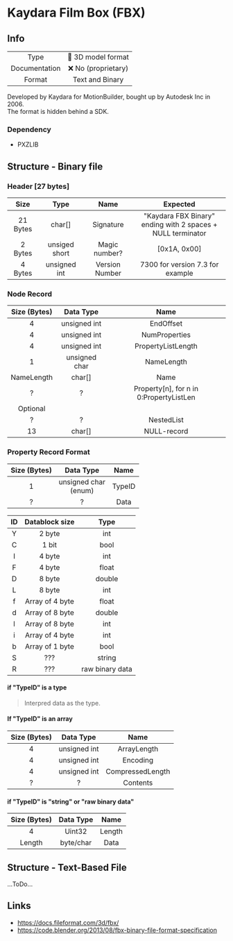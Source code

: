 # Kaydara Film Box (FBX)

## Info
|||
|:-:|:-:|
|Type| 🧊 3D model format |
|Documentation| :x: No (proprietary) |
|Format| Text and Binary|

Developed by Kaydara for MotionBuilder, bought up by Autodesk Inc in 2006.<br>
The format is hidden behind a SDK. 

### Dependency
- PXZLIB

## Structure - Binary file
### Header [27 bytes]

|Size|Type|Name|Expected|
|:-:|:-:|:-:|:-:|
|21 Bytes|char[]|Signature|"Kaydara FBX Binary"<br>ending with 2 spaces + NULL terminator|
|2 Bytes|unsiged short| Magic number? | [0x1A, 0x00] |
|4 Bytes|unsigned int |Version Number|7300 for version 7.3 for example |

### Node Record

 |Size (Bytes)| Data Type| Name|
 |:-:|:-:|:-:|
 |4|unsigned int|EndOffset|
 |4|unsigned int|NumProperties|
 |4|unsigned int|PropertyListLength|
 |1|unsigned char|NameLength|
 |NameLength|char[]|Name|
 |?| 	?| 	Property[n], for n in 0:PropertyListLen|
 |Optional| 		
 |?| 	?| 	NestedList|
 |13| char[] | 	NULL-record|
 
 ### Property Record Format
 |Size (Bytes)| Data Type| Name|
 |:-:|:-:|:-:|
 |1| unsigned char<br>(enum)|TypeID|
 |?|?|Data|
 
 |ID|Datablock size|Type|
|:-:|:-:|:-:|
|Y|2 byte|int|
|C|1 bit|bool|
|I|4 byte|int|
|F|4 byte|float|
|D|8 byte|double|
|L|8 byte|int|
|f|Array of 4 byte|float|
|d|Array of 8 byte|double|
|l|Array of 8 byte|int|
|i|Array of 4 byte|int|
|b|Array of 1 byte|bool|
|S|???|string| 
|R|???|raw binary data| 

<p>

#### if "TypeID" is a type
> Interpred data as the type. 

#### If "TypeID" is an array
|Size (Bytes) |	Data Type |	Name|
|:-:|:-:|:-:|
|4|unsigned int|ArrayLength|
|4|unsigned int|Encoding|
|4|unsigned int|CompressedLength|
|?|?|Contents|

#### if "TypeID" is "string" or "raw binary data"
|Size (Bytes)|Data Type|Name|
|:-:|:-:|:-:|
|4|Uint32|Length|
|Length|byte/char|Data|
  
  </p>

## Structure - Text-Based File
...ToDo...

## Links
- https://docs.fileformat.com/3d/fbx/
- https://code.blender.org/2013/08/fbx-binary-file-format-specification

